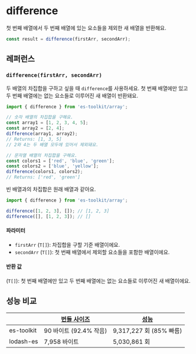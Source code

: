 # difference

첫 번째 배열에서 두 번째 배열에 있는 요소들을 제외한 새 배열을 반환해요.

```typescript
const result = difference(firstArr, secondArr);
```

## 레퍼런스

### `difference(firstArr, secondArr)`

두 배열의 차집합을 구하고 싶을 때 `difference`를 사용하세요. 첫 번째 배열에만 있고 두 번째 배열에는 없는 요소들로 이루어진 새 배열이 반환돼요.

```typescript
import { difference } from 'es-toolkit/array';

// 숫자 배열의 차집합을 구해요.
const array1 = [1, 2, 3, 4, 5];
const array2 = [2, 4];
difference(array1, array2);
// Returns: [1, 3, 5]
// 2와 4는 두 배열 모두에 있어서 제외돼요.

// 문자열 배열의 차집합을 구해요.
const colors1 = ['red', 'blue', 'green'];
const colors2 = ['blue', 'yellow'];
difference(colors1, colors2);
// Returns: ['red', 'green']
```

빈 배열과의 차집합은 원래 배열과 같아요.

```typescript
import { difference } from 'es-toolkit/array';

difference([1, 2, 3], []); // [1, 2, 3]
difference([], [1, 2, 3]); // []
```

#### 파라미터

- `firstArr` (`T[]`): 차집합을 구할 기준 배열이에요.
- `secondArr` (`T[]`): 첫 번째 배열에서 제외할 요소들을 포함한 배열이에요.

#### 반환 값

(`T[]`): 첫 번째 배열에만 있고 두 번째 배열에는 없는 요소들로 이루어진 새 배열이에요.

## 성능 비교

|            | [번들 사이즈](../../bundle-size.md) | [성능](../../performance.md) |
| ---------- | ----------------------------------- | ---------------------------- |
| es-toolkit | 90 바이트 (92.4% 작음)              | 9,317,227 회 (85% 빠름)      |
| lodash-es  | 7,958 바이트                        | 5,030,861 회                 |

